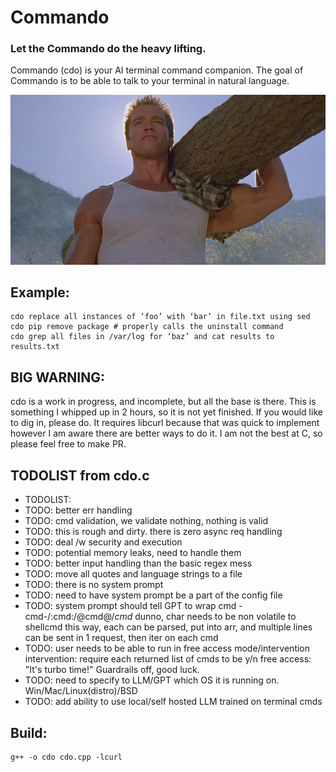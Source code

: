 # Commando
### Let the Commando do the heavy lifting.

Commando (cdo) is your AI terminal command companion. The goal of Commando is to be able to talk to your terminal in natural language.

![commando](images/commando.jpg)

## Example:
```
cdo replace all instances of ‘foo’ with ‘bar’ in file.txt using sed
cdo pip remove package # properly calls the uninstall command
cdo grep all files in /var/log for ‘baz’ and cat results to results.txt
```

## BIG WARNING:
cdo is a work in progress, and incomplete, but all the base is there. This is something I whipped up in 2 hours, so it is not yet finished. If you would like to dig in, please do. It requires libcurl because that was quick to implement however I am aware there are better ways to do it. I am not the best at C, so please feel free to make PR.

## TODOLIST from cdo.c
* TODOLIST:
* TODO: better err handling
* TODO: cmd validation, we validate nothing, nothing is valid
* TODO: this is rough and dirty. there is zero async req handling
* TODO: deal /w security and execution
* TODO: potential memory leaks, need to handle them
* TODO: better input handling than the basic regex mess
* TODO: move all quotes and language strings to a file
* TODO: there is no system prompt
* TODO: need to have system prompt be a part of the config file
* TODO: system prompt should tell GPT to wrap cmd
           -cmd-/:cmd:/@cmd@/*cmd* dunno, char needs to be non volatile to shellcmd
            this way, each can be parsed, put into arr, and multiple
            lines can be sent in 1 request, then iter on each cmd
* TODO: user needs to be able to run in free access mode/intervention
            intervention: require each returned list of cmds to be y/n
            free access: "It's turbo time!" Guardrails off, good luck.
* TODO: need to specify to LLM/GPT which OS it is running on. Win/Mac/Linux(distro)/BSD
* TODO: add ability to use local/self hosted LLM trained on terminal cmds

## Build:
```
g++ -o cdo cdo.cpp -lcurl
```
